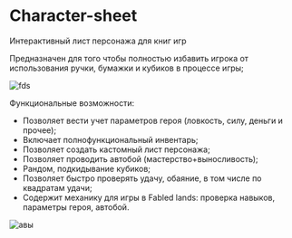 # Character-sheet
Интерактивный лист персонажа для книг игр

Предназначен для того чтобы полностью избавить игрока от использования ручки, бумажки и кубиков в процессе игры;

![fds](https://user-images.githubusercontent.com/87416228/198850947-284074a6-f713-401b-8407-872b449b9f15.png)

Функциональные возможности:
- Позволяет вести учет параметров героя (ловкость, силу, деньги и прочее);
- Включает полнофункциональный инвентарь;
- Позволяет создать кастомный лист персонажа;
- Позволяет проводить автобой (мастерство+выносливость);
- Рандом, подкидывание кубиков;
- Позволяет быстро проверять удачу, обаяние, в том числе по квадратам удачи;
- Содержит механику для игры в Fabled lands: проверка навыков, параметры героя, автобой.

![авы](https://user-images.githubusercontent.com/87416228/198851100-43375e60-e404-4f04-9252-4346e199da70.png)
